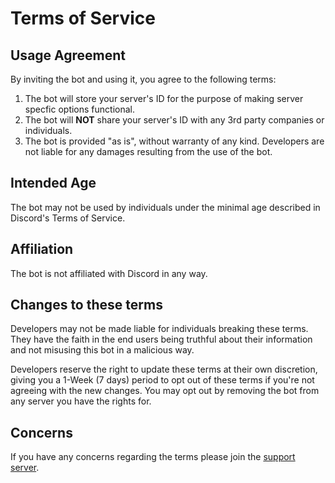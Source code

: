 # Terms of Service

## Usage Agreement

By inviting the bot and using it, you agree to the following terms:

1. The bot will store your server's ID for the purpose of making server specfic options functional.
2. The bot will **NOT** share your server's ID with any 3rd party companies or individuals.
3. The bot is provided "as is", without warranty of any kind. Developers are not liable for any damages resulting from the use of the bot.

## Intended Age

The bot may not be used by individuals under the minimal age described in Discord's Terms of Service.

## Affiliation

The bot is not affiliated with Discord in any way.

## Changes to these terms

Developers may not be made liable for individuals breaking these terms.
They have the faith in the end users being truthful about their information and not misusing this bot in a malicious way.

Developers reserve the right to update these terms at their own discretion, giving you a 1-Week (7 days) period to opt out of these terms if you're not agreeing with the new changes.
You may opt out by removing the bot from any server you have the rights for.
  
## Concerns

If you have any concerns regarding the terms please join the [support server](https://discord.gg/vnN3EFsHjR).
